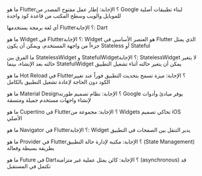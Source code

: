 ما هو Flutter؟
الإجابة: إطار عمل مفتوح المصدر من Google لبناء تطبيقات أصلية للموبايل والويب وسطح المكتب من قاعدة كود واحدة

أي لغة برمجة يستخدمها Flutter؟
الإجابة: Dart

ما هو Widget في Flutter؟
الإجابة: Widget هو العنصر الأساسي في Flutter الذي يمثل جزءاً من واجهة المستخدم، ويمكن أن يكون Stateless أو Stateful

ما الفرق بين StatelessWidget و StatefulWidget؟
الإجابة: StatelessWidget لا يتغير حالته بعد الإنشاء، بينما StatefulWidget يمكن أن يتغير حالته أثناء تشغيل التطبيق

ما هو Hot Reload في Flutter؟
الإجابة: ميزة تسمح بتحديث التطبيق فوراً عند تغيير الكود دون الحاجة لإعادة تشغيل التطبيق بالكامل

ما هو Material Design؟
الإجابة: نظام تصميم طورته Google يوفر مبادئ وأدوات لإنشاء واجهات مستخدم جميلة ومتسقة

ما هو Cupertino في Flutter؟
الإجابة: مجموعة من Widgets تحاكي تصميم iOS الأصلي

ما هو Navigator في Flutter؟
الإجابة: Widget يدير التنقل بين الصفحات في التطبيق

ما هو Provider في Flutter؟
الإجابة: مكتبة لإدارة حالة التطبيق (State Management) بطريقة بسيطة وفعالة

ما هو Future في Dart؟
الإجابة: كائن يمثل عملية غير متزامنة (asynchronous) قد تكتمل في المستقبل

